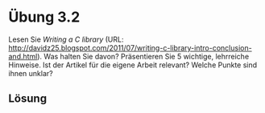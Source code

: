 # Übung 3.2

Lesen Sie _Writing a C library_ (URL: http://davidz25.blogspot.com/2011/07/writing-c-library-intro-conclusion-and.html). Was halten Sie davon? Präsentieren Sie 5 wichtige, lehrreiche Hinweise. Ist der Artikel für die eigene Arbeit relevant? Welche Punkte sind ihnen unklar?

## Lösung

